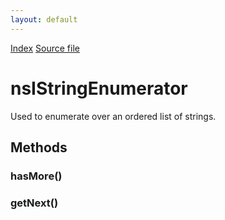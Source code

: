```yaml
---
layout: default
---
```

<div id='links'><a href="../index.html">Index</a>
<a href="http://dxr.mozilla.org/mozilla-central/source/xpcom/ds/nsIStringEnumerator.idl">Source file</a>
</div>

# nsIStringEnumerator #
  
Used to enumerate over an ordered list of strings.  
  

## Methods ##

### hasMore() ###

### getNext() ###
